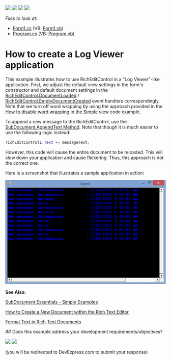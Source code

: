 <!-- default badges list -->
![](https://img.shields.io/endpoint?url=https://codecentral.devexpress.com/api/v1/VersionRange/128609629/14.2.3%2B)
[![](https://img.shields.io/badge/Open_in_DevExpress_Support_Center-FF7200?style=flat-square&logo=DevExpress&logoColor=white)](https://supportcenter.devexpress.com/ticket/details/E4683)
[![](https://img.shields.io/badge/📖_How_to_use_DevExpress_Examples-e9f6fc?style=flat-square)](https://docs.devexpress.com/GeneralInformation/403183)
[![](https://img.shields.io/badge/💬_Leave_Feedback-feecdd?style=flat-square)](#does-this-example-address-your-development-requirementsobjectives)
<!-- default badges end -->
<!-- default file list -->
*Files to look at*:

* [Form1.cs](./CS/Form1.cs) (VB: [Form1.vb](./VB/Form1.vb))
* [Program.cs](./CS/Program.cs) (VB: [Program.vb](./VB/Program.vb))
<!-- default file list end -->
# How to create a Log Viewer application


<p>This example illustrates how to use RichEditControl in a "Log Viewer"-like application. First, we adjust the default view settings in the form's constructor and default document settings in the <a href="http://documentation.devexpress.com/#WindowsForms/DevExpressXtraRichEditRichEditControl_DocumentLoadedtopic">RichEditControl.DocumentLoaded</a> / <a href="http://documentation.devexpress.com/#WindowsForms/DevExpressXtraRichEditRichEditControl_EmptyDocumentCreatedtopic">RichEditControl.EmptyDocumentCreated</a> event handlers correspondingly. Note that we turn off word wrapping by using the approach provided in the <a href="https://www.devexpress.com/Support/Center/p/E3813">How to disable word wrapping in the Simple view</a> code example.</p><p></p><p>To append a new message to the RichEditControl, use the <a href="http://documentation.devexpress.com/#CoreLibraries/DevExpressXtraRichEditAPINativeSubDocument_AppendTexttopic">SubDocument.AppendText Method</a>. Note that though it is much easier to use the following logic instead:</p><p></p>

```cs
richEditControl1.Text += messageText;
```

<p></p><p>However, this code will cause the entire document to be reloaded. This will slow down your application and cause flickering. Thus, this approach is not the correct one.</p><p></p><p>Here is a screenshot that illustrates a sample application in action:</p><p></p><p><img src="https://raw.githubusercontent.com/DevExpress-Examples/how-to-create-a-log-viewer-application-e4683/14.2.3+/media/abc0f81d-10db-4fc5-aa3d-b58364e1f5d4.png"></p><p></p><p><strong>See Also:</strong></p><p><a href="https://www.devexpress.com/Support/Center/p/E2265">SubDocument Essentials - Simple Examples</a></p><p><a href="https://www.devexpress.com/Support/Center/p/E1398">How to Create a New Document within the Rich Text Editor</a></p><p><a href="https://docs.devexpress.com/WindowsForms/117433/controls-and-libraries/rich-text-editor/text-formatting">Format Text in Rich Text Documents</a></p>
<!-- feedback -->
## Does this example address your development requirements/objectives?

[<img src="https://www.devexpress.com/support/examples/i/yes-button.svg"/>](https://www.devexpress.com/support/examples/survey.xml?utm_source=github&utm_campaign=winforms-richedit-create-log-viewer-application&~~~was_helpful=yes) [<img src="https://www.devexpress.com/support/examples/i/no-button.svg"/>](https://www.devexpress.com/support/examples/survey.xml?utm_source=github&utm_campaign=winforms-richedit-create-log-viewer-application&~~~was_helpful=no)

(you will be redirected to DevExpress.com to submit your response)
<!-- feedback end -->
